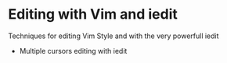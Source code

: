 # Editing with Vim and iedit

Techniques for editing Vim Style and with the very powerfull iedit


* Multiple cursors editing with iedit
